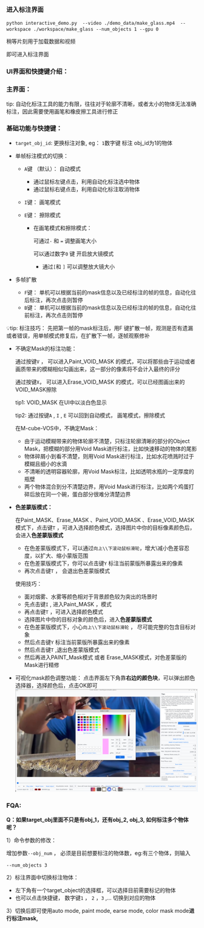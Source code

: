 ### 进入标注界面

```
python interactive_demo.py  --video ./demo_data/make_glass.mp4  --workspace ./workspace/make_glass --num_objects 1 --gpu 0 
```

稍等片刻用于加载数据和视频

即可进入标注界面



### **UI界面和快捷键介绍：**

### **主界面：**



tip: 自动化标注工具的能力有限，往往对于轮廓不清晰，或者太小的物体无法准确标注，因此需要使用画笔和橡皮擦工具进行修正



### 基础功能与快捷键：

-  `target_obj_id`: 更换标注对象, eg：  `1`数字键 标注 obj_id为1的物体

- 单帧标注模式的切换：

  - `A`键 （默认）： 自动模式

    - 通过鼠标左键点击，利用自动化标注选中物体
    - 通过鼠标右键点击，利用自动化标注取消物体

  - `I`键： 画笔模式

  - `E`键： 擦除模式

    - 在画笔模式和擦除模式：

      可通过`-` 和 `=` 调整画笔大小

      可以通过数字`0` 键 开启放大镜模式

      - 通过`[`和 `]` 可以调整放大镜大小

- 多帧扩散

  - `F`键： 单机可以根据当前的mask信息以及已经标注的帧的信息，自动化往后标注，再次点击则暂停
  - `B`键： 单机可以根据当前的mask信息以及已经标注的帧的信息，自动化往前标注，再次点击则暂停

💡tip: 标注技巧： 先把第一帧的mask标注后，用F 键扩散一帧，观测是否有遗漏或者错误，用单帧模式修复后，在扩散下一帧，逐帧观察修补

- 不确定Mask的标注功能：

  通过按键`V` ， 可以进入Paint_VOID_MASK 的模式，可以将那些由于运动或者画质带来的模糊相似勾画出来，这一部分的像素将不会计入最终的评分

  通过按键`X`， 可以进入Erase_VOID_MASK 的模式，可以已经图画出来的VOID_MASK擦除

  tip1: VOID_MASK 在UI中以淡白色显示

  tip2: 通过按键`A` , `I` , `E`  可以回到自动模式， 画笔模式，擦除模式

  在M-cube-VOS中，不确定Mask：

  - 由于运动模糊带来的物体轮廓不清楚，只标注轮廓清晰的部分的Object Mask，把模糊的部分用Void Mask进行标注，比如快速移动的物体的尾影
  - 物体碎屑小到看不清楚，则用Void Mask进行标注，比如水花喷溅时过于模糊且细小的水滴
  - 不清晰的透明容器轮廓，用Void Mask标注，比如透明水瓶的一定厚度的瓶壁
  - 两个物体混合到分不清楚边界，用Void Mask进行标注，比如两个鸡蛋打碎后放在同一个碗，蛋白部分很难分清楚边界



- **色差蒙版模式：**

  在Paint_MASK、Erase_MASK 、Paint_VOID_MASK 、Erase_VOID_MASK 模式下，点击键`T` ，可进入选择颜色模式，选择图片中你的目标像素颜色后，会进入**色差蒙版模式**

  - 在色差蒙版模式下，可以通过`向上\\下滚动鼠标滑轮`，增大\减小色差容忍度，以扩大、缩小蒙版范围
  - 在色差蒙版模式下，你可以点击键`Y`  标注当前蒙版所暴露出来的像素
  - 再次点击键`T` ， 会退出色差蒙版模式

  使用技巧：

  - 面对烟雾、水雾等颜色相对于背景颜色较为突出的场景时
  - 先点击键`I` , 进入Paint_MASK ，模式
  - 再点击键`T` ，可进入选择颜色模式
  - 选择图片中你的目标对象的颜色后，进入**色差蒙版模式**
  - 在色差蒙版模式下，小心`向上\\下滚动鼠标滑轮` ， 尽可能完整的包含目标对象
  - 然后点击键`Y`  标注当前蒙版所暴露出来的像素
  - 然后点击键`T` ,退出色差蒙版模式
  - 然后再进入PAINT_Mask模式 或者 Erase_MASK模式，对色差蒙版的Mask进行精修

- 可视化mask颜色调整功能： 点击界面左下角靠**右边的颜色块**，可以弹出颜色选择器，选择颜色后，点击OK即可![viz_mask_adjust_UI](..\fig\viz_mask_adjust_UI.png)

### FQA:

**Q：如果target_obj里面不只是有obj_1，还有obj_2, obj_3, 如何标注多个物体呢？**

1）命令参数的修改：

增加参数`--obj_num`  ， 必须是目前想要标注的物体数，eg:有三个物体，则输入

```
--num_objects 3
```

2）标注界面中切换标注物体：

- 左下角有一个target_object的选择框，可以选择目前需要标记的物体
- 也可以点击快捷键， 数字键`1` ， `2` ，`3` ,… 切换到对应的物体

3）切换后即可使用auto mode, paint mode, earse mode, color mask mode**进行标注mask,**



